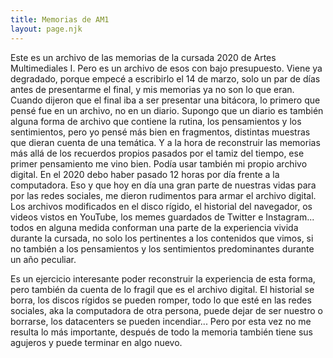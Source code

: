 ```yaml
---
title: Memorias de AM1
layout: page.njk
---
```


<div class="intro">Este es un archivo de las memorias de la cursada 2020 de Artes Multimediales I. Pero es un archivo de esos con bajo presupuesto. Viene ya degradado, porque empecé a escribirlo el 14 de marzo, solo un par de días antes de presentarme el final, y mis memorias ya no son lo que eran.
Cuando dijeron que el final iba a ser presentar una bitácora, lo primero que pensé fue en un archivo, no en un diario. Supongo que un diario es también alguna forma de archivo que contiene la rutina, los pensamientos y los sentimientos, pero yo pensé más bien en fragmentos, distintas muestras que dieran cuenta de una temática. Y a la hora de reconstruir las memorias más allá de los recuerdos propios pasados por el tamiz del tiempo, ese primer pensamiento me vino bien. Podía usar también mi propio archivo digital.
En el 2020 debo haber pasado 12 horas por día frente a la computadora. Eso y que hoy en día una gran parte de nuestras vidas para por las redes sociales, me dieron rudimentos para armar el archivo digital. Los archivos modificados en el disco rígido, el historial del navegador, os videos vistos en YouTube, los memes guardados de Twitter e Instagram... todos en alguna medida conforman una parte de la experiencia vivida durante la cursada, no solo los pertinentes a los contenidos que vimos, si no también a los pensamientos y los sentimientos predominantes durante un año peculiar.

Es un ejercicio interesante poder reconstruir la experiencia de esta forma, pero también da cuenta de lo fragil que es el archivo digital. El historial se borra, los discos rígidos se pueden romper, todo lo que esté en las redes sociales, aka la computadora de otra persona, puede dejar de ser nuestro o borrarse, los datacenters se pueden incendiar... Pero por esta vez no me resulta lo más importante, después de todo la memoria también tiene sus agujeros y puede terminar en algo nuevo.
</div>


